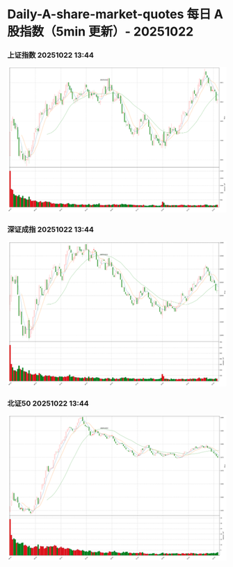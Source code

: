 
# Daily-A-share-market-quotes 每日 A 股指数（5min 更新）- 20251022

### 上证指数 20251022 13:44
![](./fig/2025/10/20251022-sh000001.png)

### 深证成指 20251022 13:44
![](./fig/2025/10/20251022-sz399001.png)

### 北证50 20251022 13:44
![](./fig/2025/10/20251022-bj899050.png)
